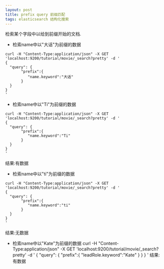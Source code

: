 ```yaml
---
layout: post
title: prefix query 前缀匹配
tags: elasticsearch 结构化搜索
---
```


检索某个字段中以给到前缀开始的文档.

* 检索name中以"大话"为前缀的数据
```
curl -H "Content-Type:application/json" -X GET 'localhost:9200/tutorial/movie/_search?pretty' -d '
{
  "query": {
       "prefix":{
          "name.keyword":"大话"
       }
  }
}
'
```

* 检索name中以"Ti"为前缀的数据
```
curl -H "Content-Type:application/json" -X GET 'localhost:9200/tutorial/movie/_search?pretty' -d '
{
  "query": {
       "prefix":{
          "name.keyword":"Ti"
       }
  }
}
'
```
结果:有数据

* 检索name中以"ti"为前缀的数据
```
curl -H "Content-Type:application/json" -X GET 'localhost:9200/tutorial/movie/_search?pretty' -d '
{
  "query": {
       "prefix":{
          "name.keyword":"ti"
       }
  }
}
'
```
结果:无数据

* 检索name中以"Kate"为前缀的数据
curl -H "Content-Type:application/json" -X GET 'localhost:9200/tutorial/movie/_search?pretty' -d '
{
  "query": {
       "prefix":{
          "leadRole.keyword":"Kate"
       }
  }
}
'
结果:有数据


